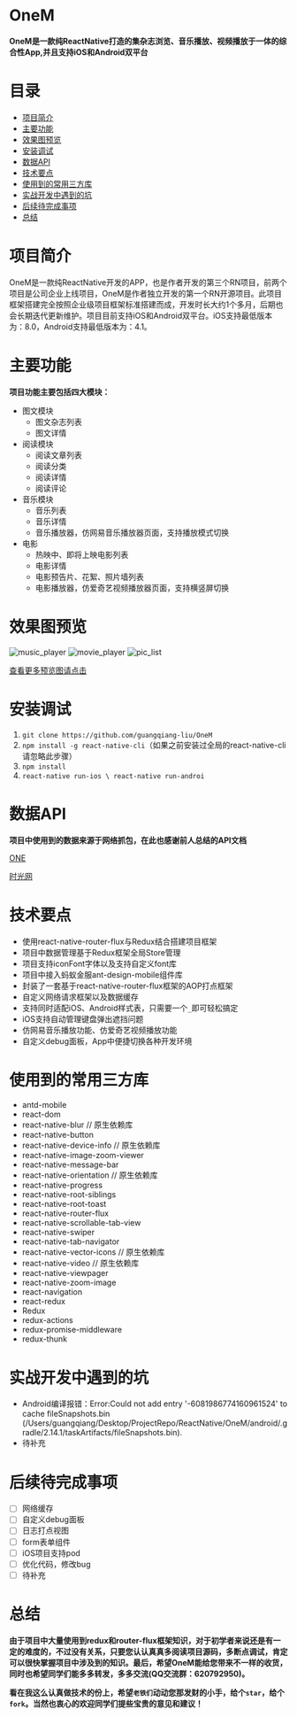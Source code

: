# OneM
**OneM是一款纯ReactNative打造的集杂志浏览、音乐播放、视频播放于一体的综合性App,并且支持iOS和Android双平台**

# 目录
* [项目简介](#项目简介)
* [主要功能](#主要功能)
* [效果图预览](#效果图预览)
* [安装调试](#安装调试)
* [数据API](#数据API)
* [技术要点](#技术要点)
* [使用到的常用三方库](#使用到的常用三方库)
* [实战开发中遇到的坑](实战开发中遇到的坑)
* [后续待完成事项](#后续待完成事项)
* [总结](#总结)

# 项目简介
OneM是一款纯ReactNative开发的APP，也是作者开发的第三个RN项目，前两个项目是公司企业上线项目，OneM是作者独立开发的第一个RN开源项目。此项目框架搭建完全按照企业级项目框架标准搭建而成，开发时长大约1个多月，后期也会长期迭代更新维护。项目目前支持iOS和Android双平台。iOS支持最低版本为：8.0，Android支持最低版本为：4.1。

# 主要功能
**项目功能主要包括四大模块：**

* 图文模块
	* 图文杂志列表
	* 图文详情
* 阅读模块
	* 阅读文章列表
	* 阅读分类
	* 阅读详情
	* 阅读评论
* 音乐模块
	* 音乐列表
	* 音乐详情
	* 音乐播放器，仿网易音乐播放器页面，支持播放模式切换
* 电影
	* 热映中、即将上映电影列表
	* 电影详情
	* 电影预告片、花絮、照片墙列表
	* 电影播放器，仿爱奇艺视频播放器页面，支持横竖屏切换

# 效果图预览
![music_player](http://ovyjkveav.bkt.clouddn.com/17-10-20/10179473.jpg)
![movie_player](http://ovyjkveav.bkt.clouddn.com/17-10-20/36696887.jpg)
![pic_list](http://ovyjkveav.bkt.clouddn.com/17-10-20/36205040.jpg)

[查看更多预览图请点击](https://github.com/guangqiang-liu/OneM-preview)

# 安装调试
1. `git clone https://github.com/guangqiang-liu/OneM`
2. `npm install -g react-native-cli`（如果之前安装过全局的react-native-cli请忽略此步骤）
3. `npm install`
4. `react-native run-ios \ react-native run-androi`

# 数据API
**项目中使用到的数据来源于网络抓包，在此也感谢前人总结的API文档**

[ONE](https://github.com/jokermonn/-Api/blob/master/ONEv3.5.0~.md)

[时光网](https://github.com/jokermonn/-Api/blob/master/Time.md)

# 技术要点
* 使用react-native-router-flux与Redux结合搭建项目框架
* 项目中数据管理基于Redux框架全局Store管理
* 项目支持iconFont字体以及支持自定义font库
* 项目中接入蚂蚁金服ant-design-mobile组件库
* 封装了一套基于react-native-router-flux框架的AOP打点框架
* 自定义网络请求框架以及数据缓存
* 支持同时适配iOS、Android样式表，只需要一个`_`即可轻松搞定
* iOS支持自动管理键盘弹出遮挡问题
* 仿网易音乐播放功能、仿爱奇艺视频播放功能
* 自定义debug面板，App中便捷切换各种开发环境

# 使用到的常用三方库
* antd-mobile
* react-dom
* react-native-blur // 原生依赖库
* react-native-button
* react-native-device-info // 原生依赖库
* react-native-image-zoom-viewer
* react-native-message-bar
* react-native-orientation // 原生依赖库
* react-native-progress
* react-native-root-siblings
* react-native-root-toast
* react-native-router-flux
* react-native-scrollable-tab-view
* react-native-swiper
* react-native-tab-navigator
* react-native-vector-icons  // 原生依赖库
* react-native-video // 原生依赖库
* react-native-viewpager
* react-native-zoom-image
* react-navigation
* react-redux
* Redux
* redux-actions
* redux-promise-middleware
* redux-thunk

# 实战开发中遇到的坑
* Android编译报错：Error:Could not add entry '-6081986774160961524' to cache fileSnapshots.bin (/Users/guangqiang/Desktop/ProjectRepo/ReactNative/OneM/android/.gradle/2.14.1/taskArtifacts/fileSnapshots.bin).
* 待补充

# 后续待完成事项
- [ ] 网络缓存
- [ ] 自定义debug面板
- [ ] 日志打点视图
- [ ] form表单组件
- [ ] iOS项目支持pod
- [ ] 优化代码，修改bug
- [ ] 待补充

# 总结
**由于项目中大量使用到redux和router-flux框架知识，对于初学者来说还是有一定的难度的，不过没有关系，只要您认认真真多阅读项目源码，多断点调试，肯定可以很快掌握项目中涉及到的知识。最后，希望OneM能给您带来不一样的收货，同时也希望同学们能多多转发，多多交流(QQ交流群：620792950)。**

**看在我这么认真做技术的份上，希望`老铁们`动动您那发财的小手，给个`star`，给个`fork`。当然也衷心的欢迎同学们提些宝贵的意见和建议！**